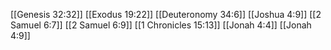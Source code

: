 [[Genesis 32:32]]
[[Exodus 19:22]]
[[Deuteronomy 34:6]]
[[Joshua 4:9]]
[[2 Samuel 6:7]]
[[2 Samuel 6:9]]
[[1 Chronicles 15:13]]
[[Jonah 4:4]]
[[Jonah 4:9]]
